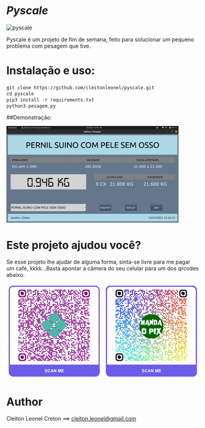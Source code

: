 # _Pyscale_

<img src="https://github.com/cleitonleonel/pyscale/blob/master/scale.ico?raw=true" alt="pyscale" width="200"/>

Pyscale é um projeto de fim de semana, feito para solucionar um pequeno problema com pesagem que tive.
# Instalação e uso:

```shell
git clone https://github.com/cleitonleonel/pyscale.git
cd pyscale
pip3 install -r requirements.txt
python3 pesagem.py
```

##Demonstração:

<img src="https://github.com/cleitonleonel/pyscale/blob/master/sample.png?raw=true" alt="pyscale" width="450"/>

# Este projeto ajudou você?

Se esse projeto lhe ajudar de alguma forma, sinta-se livre para me pagar um café, kkkk...Basta apontar a câmera do seu celular para um dos qrcodes abaixo.

<img src="https://github.com/cleitonleonel/pypix/blob/master/qrcode.png?raw=true" alt="QRCode Doação" width="250"/>

<img src="https://github.com/cleitonleonel/pypix/blob/master/artistic.gif?raw=true" alt="QRCode Doação" width="250"/>

# Author

Cleiton Leonel Creton ==> cleiton.leonel@gmail.com